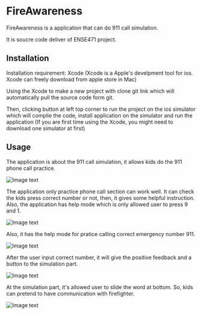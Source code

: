 # FireAwareness

FireAwareness is a application that can do 911 call simulation.

It is soucre code deliver of ENSE471 project.

## Installation

Installation requirement: Xcode (Xcode is a Apple's develpment tool for ios. Xcode can freely download from apple store in Mac)

Using the Xcode to make a new project with clone git link which will automatically pull the source code form git.

Then, clicking button at left top corner to run the project on the ios simulator which will complie the code, install application on the simulator and run the application
(If you are first time using the Xcode, you might need to download one simulator at first)

## Usage

The application is about the 911 call simulation, it allows kids do the 911 phone call practice.

![Image text](https://raw.githubusercontent.com/Nick-liu666/ENSE471/master/image/homePage.png)

The application only practice phone call section can work well. It can check the kids press correct number or not, then, it gives some helpful instruction. Also, the application has help mode which is only allowed user to press 9 and 1.

![Image text](https://raw.githubusercontent.com/Nick-liu666/ENSE471/master/image/phoneCall.png)

Also, it has the help mode for pratice calling correct emergency number 911.

![Image text](https://raw.githubusercontent.com/Nick-liu666/ENSE471/master/image/helpMode.png)

After the user input correct number, it will give the positive feedback and a button to the simulation part.

![Image text](https://raw.githubusercontent.com/Nick-liu666/ENSE471/master/image/posiFeedback.png)

At the simulation part, it's allowed user to slide the word at bottom. So, kids can pretend to have communication with firefighter.

![Image text](https://raw.githubusercontent.com/Nick-liu666/ENSE471/master/image/calling.png)
